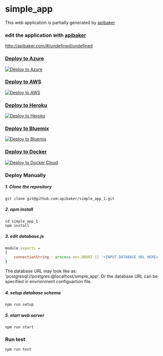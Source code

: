
# simple_app
This web application is partially generated by [apibaker](http://apibaker.com) 

### edit the application with [apibaker](http://apibaker.com)
http://apibaker.com/#/undefined/undefined

### [Deploy to Azure](https://azuredeploy.net/)
[![Deploy to Azure](http://azuredeploy.net/deploybutton.png)](https://azuredeploy.net/)

### [Deploy to AWS](https://azuredeploy.net/)
[![Deploy to AWS](https://s3.amazonaws.com/cloudformation-examples/cloudformation-launch-stack.png)](https://aws.amazon.com/)


### [Deploy to Heroku](https://heroku.com/deploy)
[![Deploy to Heroku](https://www.herokucdn.com/deploy/button.png)](https://heroku.com/deploy)

### [Deploy to Bluemix](https://bluemix.net/deploy?repository=YOUR_GIT_URL_HERE)
[![Deploy to Bluemix](https://bluemix.net/deploy/button.png)](https://bluemix.net/deploy?repository=YOUR_GIT_URL_HERE)

### [Deploy to Docker](https://cloud.docker.com/stack/deploy/)
[![Deploy to Docker Cloud](https://files.cloud.docker.com/images/deploy-to-dockercloud.svg)](https://cloud.docker.com/stack/deploy/)

### Deploy Manually

##### 1. Clone the repository
```shell
git clone git@github.com:apibaker/simple_app_1.git
```

##### 2. npm install
```shell
cd simple_app_1
npm install
```

##### 3. edit database.js
```javascript
module.exports = 
{
    connectionString : process.env.DBURI || '<INPUT DATABASE URL HERE>'
}
```
The database URL may look like as: 'postgresql://postgres:@localhost/simple_app'.
Or the database URL can be specified in envrionment configuartion file.

##### 4. setup database schema
```shell
npm run setup
```

##### 5. start web server
```shell
npm run start
```

### Run test
```shell
npm run test
```

